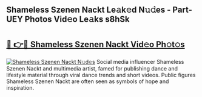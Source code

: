 ## Shameless Szenen Nackt Le𝚊k𝚎d N𝚞𝚍es - Part-UEY Photos Vid𝚎o Le𝚊ks s8hSk

# <h2><a href="http://fb6w61x.evod.top/?m=Shameless+Szenen+Nackt">🔗 👉🔴 Shameless Szenen Nackt Vid𝚎o Ph𝚘t𝚘s</a></h2>

[![Shameless Szenen Nackt N𝚞d𝚎s](https://i.imgur.com/8V9OHl7.gif)](http://fb6w61x.evod.top/?m=Shameless+Szenen+Nackt)
Social media influencer Shameless Szenen Nackt and multimedia artist, famed for publishing dance and lifestyle material through viral dance trends and short videos. Public figures Shameless Szenen Nackt are often seen as symbols of hope and inspiration. 
